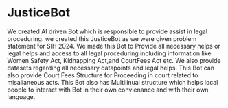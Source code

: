 # JusticeBot

We created AI driven Bot which is responsible to provide assist in legal proceduring.
we created this JusticeBot as we were given problem statement for SIH 2024.
We made this Bot to Provide all necessary helps or legal helps and access to all legal proceduring including information like Women Safety Act, Kidnapping Act,and CourtFees Act etc.
We also provide datasets regarding all necessary datapoints and legal helps. 
This Bot can also provide Court Fees Structure for Proceeding in court related to misallaneous acts.
This Bot also has Multilinual structure which helps local people to interact with Bot in their own convienance and with their own language.

